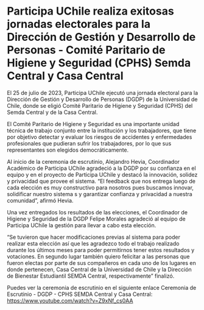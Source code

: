 # Participa UChile realiza exitosas jornadas electorales para la Dirección de Gestión y Desarrollo de Personas - Comité Paritario de Higiene y Seguridad (CPHS) Semda Central y Casa Central

El 25 de julio de 2023, Participa UChile ejecutó una jornada electoral para la Dirección de Gestión y Desarrollo de Personas (DGDP) de la Universidad de Chile, donde se eligió Comité Paritario de Higiene y Seguridad (CPHS) del Semda Central y de la Casa Central.

El Comité Paritario de Higiene y Seguridad es una importante unidad técnica de trabajo conjunto entre la institución y los trabajadores, que tiene por objetivo detectar y evaluar los riesgos de accidentes y enfermedades profesionales que pudieran sufrir los trabajadores, por lo que sus representantes son elegidos democráticamente. 

Al inicio de la ceremonia de escrutinio, Alejandro Hevia, Coordinador Académico de Participa UChile agradeció a la DGDP por su confianza en el equipo y en el proyecto de Participa UChile y destacó la innovación, solidez y privacidad que provee el sistema. “El feedback que nos entrega luego de cada elección es muy constructivo para nosotros pues buscamos innovar, solidificar nuestro sistema s y garantizar confianza y privacidad a nuestra comunidad”, afirmó Hevia. 

Una vez entregados los resultados de las elecciones, el Coordinador de Higiene y Seguridad de la DGDP Felipe Morales agradeció al equipo de Participa UChile la gestión para llevar a cabo esta elección. 

“Se tuvieron que hacer modificaciones previas al sistema para poder realizar esta elección así que les agradezco todo el trabajo realizado durante los últimos meses para poder permitirnos tener estos resultados y votaciones. En segundo lugar también quiero felicitar a las personas que fueron electas por parte de sus compañeros en cada uno de los lugares en donde pertenecen, Casa Central de la Universidad de Chile y la Dirección de Bienestar Estudiantil SEMDA Central, respectivamente” finalizó.

Puedes ver la ceremonia de escrutinio en el siguiente enlace Ceremonia de Escrutinio - DGDP - CPHS SEMDA Central y Casa Central: https://www.youtube.com/watch?v=Z9xNf_cs0AA 

